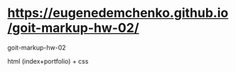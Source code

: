 # https://eugenedemchenko.github.io/goit-markup-hw-02/
goit-markup-hw-02

html (index+portfolio) + css

